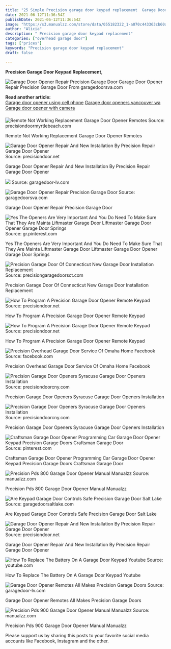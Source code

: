 ```yaml
---
title: "25 Simple Precision garage door keypad replacement  Garage Door Installation"
date: 2021-06-12T11:36:54Z
publishDate: 2021-06-12T11:36:54Z
image: "https://s3.manualzz.com/store/data/055182322_1-a070c443363cb60ad4d3b39131f34184.png"
author: "Alicia"
description: " Precision garage door keypad replacement"
categories: ["overhead garage door"]
tags: ["prices"]
keywords: "Precision garage door keypad replacement"
draft: false

---
```

<!-- Head tag Code -->
**Precision Garage Door Keypad Replacement**, 

![Garage Door Opener Repair Precision Garage Door](https://www.garagedoorsva.com/wp-content/uploads/2018/02/tech-truck.jpg "Garage Door Opener Repair Precision Garage Door")
Garage Door Opener Repair Precision Garage Door From garagedoorsva.com

**Read another article:**  
[Garage door opener using cell phone](/garage-door-opener-using-cell-phone/)
[Garage door openers vancouver wa](/garage-door-openers-vancouver-wa/)
[Garage door opener with camera](/garage-door-opener-with-camera/)




### 

 


![Remote Not Working Replacement Garage Door Opener Remotes](https://precisiondoormyrtlebeach.com/wp-content/uploads/2020/08/Precision-professional-tech.png "Remote Not Working Replacement Garage Door Opener Remotes")
Source: precisiondoormyrtlebeach.com

Remote Not Working Replacement Garage Door Opener Remotes  

![Garage Door Opener Repair And New Installation By Precision Repair Garage Door Opener](https://static.precisiondoor.net/uploads/content/pds800.png "Garage Door Opener Repair And New Installation By Precision Repair Garage Door Opener")
Source: precisiondoor.net

Garage Door Opener Repair And New Installation By Precision Repair Garage Door Opener  

![](https://i.ytimg.com/vi/qBIU2lnygao/hqdefault.jpg "")
Source: garagedoor-lv.com

  

![Garage Door Opener Repair Precision Garage Door](https://www.garagedoorsva.com/wp-content/uploads/2018/02/tech-truck.jpg "Garage Door Opener Repair Precision Garage Door")
Source: garagedoorsva.com

Garage Door Opener Repair Precision Garage Door  

![Yes The Openers Are Very Important And You Do Need To Make Sure That They Are Mainta Liftmaster Garage Door Liftmaster Garage Door Opener Garage Door Springs](https://i.pinimg.com/474x/ae/75/0f/ae750f1699ad601358cf86e41e345cc3.jpg "Yes The Openers Are Very Important And You Do Need To Make Sure That They Are Mainta Liftmaster Garage Door Liftmaster Garage Door Opener Garage Door Springs")
Source: gr.pinterest.com

Yes The Openers Are Very Important And You Do Need To Make Sure That They Are Mainta Liftmaster Garage Door Liftmaster Garage Door Opener Garage Door Springs  

![Precision Garage Door Of Connecticut New Garage Door Installation Replacement](https://precisiongaragedoorsct.com/uploads/content/cta-offer.jpg "Precision Garage Door Of Connecticut New Garage Door Installation Replacement")
Source: precisiongaragedoorsct.com

Precision Garage Door Of Connecticut New Garage Door Installation Replacement  

![How To Program A Precision Garage Door Opener Remote Keypad](https://static.precisiondoor.net/images/precision-logo-neighborly-green-desktop.jpg "How To Program A Precision Garage Door Opener Remote Keypad")
Source: precisiondoor.net

How To Program A Precision Garage Door Opener Remote Keypad  

![How To Program A Precision Garage Door Opener Remote Keypad](https://i.ytimg.com/vi/utyCsrUEZdw/hqdefault.jpg "How To Program A Precision Garage Door Opener Remote Keypad")
Source: precisiondoor.net

How To Program A Precision Garage Door Opener Remote Keypad  

![Precision Overhead Garage Door Service Of Omaha Home Facebook](https://lookaside.fbsbx.com/lookaside/crawler/media/?media_id=670352076349503 "Precision Overhead Garage Door Service Of Omaha Home Facebook")
Source: facebook.com

Precision Overhead Garage Door Service Of Omaha Home Facebook  

![Precision Garage Door Openers Syracuse Garage Door Openers Installation](https://precisiondoorcny.com/uploads/content/pds-ultra-900-2018.png "Precision Garage Door Openers Syracuse Garage Door Openers Installation")
Source: precisiondoorcny.com

Precision Garage Door Openers Syracuse Garage Door Openers Installation  

![Precision Garage Door Openers Syracuse Garage Door Openers Installation](https://assets.a2o-static.com/git/trident/v1/images/precision/headers/garage-door-openers/garage-door-opener-pds-header-mobile.jpg "Precision Garage Door Openers Syracuse Garage Door Openers Installation")
Source: precisiondoorcny.com

Precision Garage Door Openers Syracuse Garage Door Openers Installation  

![Craftsman Garage Door Opener Programming Car Garage Door Opener Keypad Precision Garage Doors Craftsman Garage Door](https://i.pinimg.com/originals/b4/ab/55/b4ab55ff9cba2ece001265b34ac27956.jpg "Craftsman Garage Door Opener Programming Car Garage Door Opener Keypad Precision Garage Doors Craftsman Garage Door")
Source: pinterest.com

Craftsman Garage Door Opener Programming Car Garage Door Opener Keypad Precision Garage Doors Craftsman Garage Door  

![Precision Pds 800 Garage Door Opener Manual Manualzz](https://s3.manualzz.com/store/data/055182321_1-29e7741e57213ee174d8a1c659334768.png "Precision Pds 800 Garage Door Opener Manual Manualzz")
Source: manualzz.com

Precision Pds 800 Garage Door Opener Manual Manualzz  

![Are Keypad Garage Door Controls Safe Precision Garage Door Salt Lake](https://garagedoorsaltlake.com/images/Safety/maxresdefault.jpg "Are Keypad Garage Door Controls Safe Precision Garage Door Salt Lake")
Source: garagedoorsaltlake.com

Are Keypad Garage Door Controls Safe Precision Garage Door Salt Lake  

![Garage Door Opener Repair And New Installation By Precision Repair Garage Door Opener](https://www.precisiondoor.net/uploads/content/pds901.png "Garage Door Opener Repair And New Installation By Precision Repair Garage Door Opener")
Source: precisiondoor.net

Garage Door Opener Repair And New Installation By Precision Repair Garage Door Opener  

![How To Replace The Battery On A Garage Door Keypad Youtube](https://i.ytimg.com/vi/UJBR83TEJO0/maxresdefault.jpg "How To Replace The Battery On A Garage Door Keypad Youtube")
Source: youtube.com

How To Replace The Battery On A Garage Door Keypad Youtube  

![Garage Door Opener Remotes All Makes Precision Garage Doors](https://garagedoor-lv.com/wp-content/uploads/2019/03/9f67f7dc16a9b8350b24c3e13735c9abmini-universal-remote.jpg "Garage Door Opener Remotes All Makes Precision Garage Doors")
Source: garagedoor-lv.com

Garage Door Opener Remotes All Makes Precision Garage Doors  

![Precision Pds 900 Garage Door Opener Manual Manualzz](https://s3.manualzz.com/store/data/055182322_1-a070c443363cb60ad4d3b39131f34184.png "Precision Pds 900 Garage Door Opener Manual Manualzz")
Source: manualzz.com

Precision Pds 900 Garage Door Opener Manual Manualzz  

Please support us by sharing this posts to your favorite social media accounts like Facebook, Instagram and the other.

